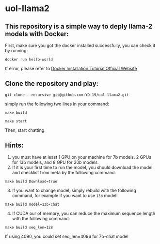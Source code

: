 # uol-llama2
## This repository is a simple way to deply llama-2 models with Docker:

First, make sure you got the docker installed successfully, you can check it by running:

`docker run hello-world`

If error, please refer to [Docker Installation Tutorial Official Website](https://docs.docker.com/engine/install/debian/)

## Clone the repository and play:

`git clone --recursive git@github.com:YD-19/uol-llama2.git`

simply run the following two lines in your command:

`make build`

`make start`


Then, start chatting.

## Hints:

1. you must have at least 1 GPU on your machine for 7b models. 2 GPUs for 13b models, and 8 GPU for 30b models.
2. If it is your first time to run the model, you should download the model and checklist from meta by the following command:

`make build Download=true`

3. If you want to change model, simply rebuild with the following command, for example if you want to use `13b` model:

`make build model=13b-chat`

4. If CUDA our of memory, you can reduce the maximum sequence length with the following command:

`make build seq_len=128`

If using 4090, you could set seq_len=4096 for 7b-chat model